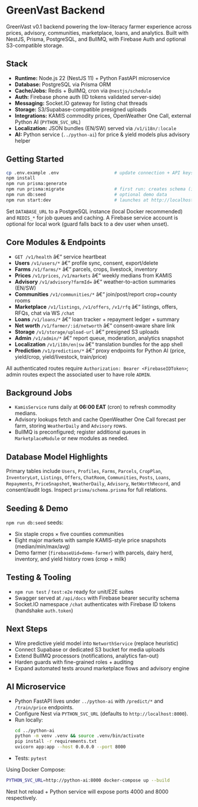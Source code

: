﻿# GreenVast Backend

GreenVast v0.1 backend powering the low-literacy farmer experience across prices, advisory, communities, marketplace, loans, and analytics. Built with NestJS, Prisma, PostgreSQL, and BullMQ, with Firebase Auth and optional S3-compatible storage.

## Stack

- **Runtime:** Node.js 22 (NestJS 11) + Python FastAPI microservice
- **Database:** PostgreSQL via Prisma ORM
- **Cache/Jobs:** Redis + BullMQ, cron via `@nestjs/schedule`
- **Auth:** Firebase phone auth (ID tokens validated server-side)
- **Messaging:** Socket.IO gateway for listing chat threads
- **Storage:** S3/Supabase-compatible presigned uploads
- **Integrations:** KAMIS commodity prices, OpenWeather One Call, external Python AI (`PYTHON_SVC_URL`)
- **Localization:** JSON bundles (EN/SW) served via `/v1/i18n/:locale`
- **AI:** Python service (`../python-ai`) for price & yield models plus advisory helper

## Getting Started

```bash
cp .env.example .env                     # update connection + API keys
npm install
npm run prisma:generate
npm run prisma:migrate                   # first run: creates schema (interactive)
npm run db:seed                          # optional demo data
npm run start:dev                        # launches at http://localhost:4000/api
```

Set `DATABASE_URL` to a PostgreSQL instance (local Docker recommended) and `REDIS_*` for job queues and caching. A Firebase service account is optional for local work (guard falls back to a dev user when unset).

## Core Modules & Endpoints

- `GET /v1/health` â€“ service heartbeat
- **Users** `/v1/users/*` â€“ profile sync, consent, export/delete
- **Farms** `/v1/farms/*` â€“ parcels, crops, livestock, inventory
- **Prices** `/v1/prices`, `/v1/markets` â€“ weekly medians from KAMIS
- **Advisory** `/v1/advisory?farmId=` â€“ weather-to-action summaries (EN/SW)
- **Communities** `/v1/communities/*` â€“ join/post/report crop+county rooms
- **Marketplace** `/v1/listings`, `/v1/offers`, `/v1/rfq` â€“ listings, offers, RFQs, chat via WS `/chat`
- **Loans** `/v1/loans/*` â€“ loan tracker + repayment ledger + summary
- **Net worth** `/v1/farmer/:id/networth` â€“ consent-aware share link
- **Storage** `/v1/storage/upload-url` â€“ presigned S3 uploads
- **Admin** `/v1/admin/*` â€“ report queue, moderation, analytics snapshot
- **Localization** `/v1/i18n/en|sw` â€“ translation bundles for the app shell
- **Prediction** `/v1/prediction/*` â€“ proxy endpoints for Python AI (price, yield/crop, yield/livestock, train/price)

All authenticated routes require `Authorization: Bearer <FirebaseIDToken>`; admin routes expect the associated user to have role `ADMIN`.

## Background Jobs

- `KamisService` runs daily at **06:00 EAT** (cron) to refresh commodity medians.
- Advisory lookups fetch and cache OpenWeather One Call forecast per farm, storing `WeatherDaily` and `Advisory` rows.
- BullMQ is preconfigured; register additional queues in `MarketplaceModule` or new modules as needed.

## Database Model Highlights

Primary tables include `Users`, `Profiles`, `Farms`, `Parcels`, `CropPlan`, `InventoryLot`, `Listings`, `Offers`, `ChatRoom`, `Communities`, `Posts`, `Loans`, `Repayments`, `PriceSnapshot`, `WeatherDaily`, `Advisory`, `NetWorthRecord`, and consent/audit logs. Inspect `prisma/schema.prisma` for full relations.

## Seeding & Demo

`npm run db:seed` seeds:

- Six staple crops × five counties communities
- Eight major markets with sample KAMIS-style price snapshots (median/min/max/avg)
- Demo farmer (`firebaseUid=demo-farmer`) with parcels, dairy herd, inventory, and yield history rows (crop + milk)

## Testing & Tooling

- `npm run test` / `test:e2e` ready for unit/E2E suites
- Swagger served at `/api/docs` with Firebase bearer security schema
- Socket.IO namespace `/chat` authenticates with Firebase ID tokens (handshake `auth.token`)

## Next Steps

- Wire predictive yield model into `NetworthService` (replace heuristic)
- Connect Supabase or dedicated S3 bucket for media uploads
- Extend BullMQ processors (notifications, analytics fan-out)
- Harden guards with fine-grained roles + auditing
- Expand automated tests around marketplace flows and advisory engine


## AI Microservice

- Python FastAPI lives under `../python-ai` with `/predict/*` and `/train/price` endpoints.
- Configure Nest via `PYTHON_SVC_URL` (defaults to `http://localhost:8000`).
- Run locally:
  ```bash
  cd ../python-ai
  python -m venv .venv && source .venv/bin/activate
  pip install -r requirements.txt
  uvicorn app:app --host 0.0.0.0 --port 8000
  ```
- Tests: `pytest`

Using Docker Compose:
```bash
PYTHON_SVC_URL=http://python-ai:8000 docker-compose up --build
```
Nest hot reload + Python service will expose ports 4000 and 8000 respectively.







